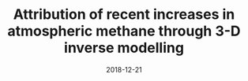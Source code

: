 ---
title: "Attribution of recent increases in atmospheric methane through 3-D inverse modelling"
collection: publications
permalink: /publication/2018-12-21-McNorton
date: 2018-12-21
venue: 'Atmospheric Chemistry and Physics'
paperurl: 'https://doi.org/doi:10.5194/acp-18-18149-2018'
citation: '<b>40</b> - McNorton J., Wilson C., Gloor M., Parker R.J., Boesch H. et al., Attribution of recent increases in atmospheric methane through 3-D inverse modelling, Atmospheric Chemistry and Physics, 18, 18149-18168, (2018-12-21). <a href=&quot;https://doi.org/doi:10.5194/acp-18-18149-2018&quot;>doi:10.5194/acp-18-18149-2018</a> (cited 16 times)

'
---